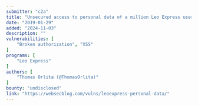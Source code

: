 ```yaml
---
submitter: "c2a"
title: "Unsecured access to personal data of a million Leo Express users"
date: "2019-01-29"
added: "2024-11-03"
description: ""
vulnerabilities: [
    "Broken authorization", "XSS"
]
programs: [
    "Leo Express"
]
authors: [
    "Thomas Orlita (@ThomasOrlita)"
]
bounty: "undisclosed"
link: "https://websecblog.com/vulns/leoexpress-personal-data/"
---
```




